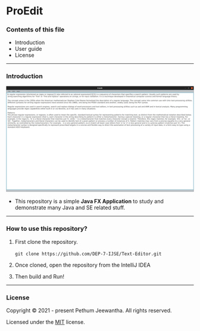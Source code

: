 # ProEdit


### Contents of this file
* Introduction
* User guide
* License


---

### Introduction

![](./image/ProEdit.png)

* This repository is a simple **Java FX Application** to study and demonstrate many Java and SE related stuff.

---

### How to use this repository?

1. First clone the repository.

   ``git clone https://github.com/DEP-7-IJSE/Text-Editor.git``

2. Once cloned, open the repository from the IntelliJ IDEA

3. Then build and Run!

---

### License

Copyright &copy; 2021 - present Pethum Jeewantha. All rights reserved.

Licensed under the [MIT](LICENSE) license.
